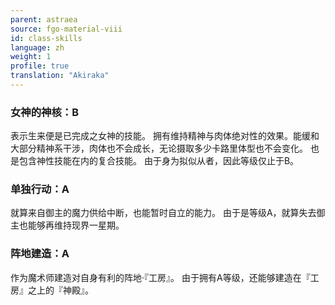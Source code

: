 ```yaml
---
parent: astraea
source: fgo-material-viii
id: class-skills
language: zh
weight: 1
profile: true
translation: "Akiraka"
---
```


### 女神的神核：B

表示生来便是已完成之女神的技能。
拥有维持精神与肉体绝对性的效果。能缓和大部分精神系干涉，肉体也不会成长，无论摄取多少卡路里体型也不会变化。
也是包含神性技能在内的复合技能。
由于身为拟似从者，因此等级仅止于B。

### 单独行动：A

就算来自御主的魔力供给中断，也能暂时自立的能力。
由于是等级A，就算失去御主也能够再维持现界一星期。

### 阵地建造：A

作为魔术师建造对自身有利的阵地·『工房』。
由于拥有A等级，还能够建造在『工房』之上的『神殿』。
